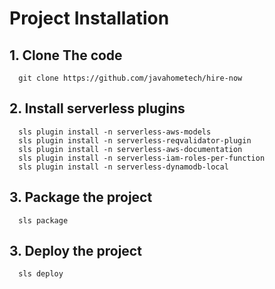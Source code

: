 # Project Installation

## 1. Clone The code
```
  git clone https://github.com/javahometech/hire-now
```
## 2. Install serverless plugins

```
  sls plugin install -n serverless-aws-models
  sls plugin install -n serverless-reqvalidator-plugin
  sls plugin install -n serverless-aws-documentation
  sls plugin install -n serverless-iam-roles-per-function
  sls plugin install -n serverless-dynamodb-local
```

## 3. Package the project

```
  sls package
```

## 3. Deploy the project

```
  sls deploy
```
